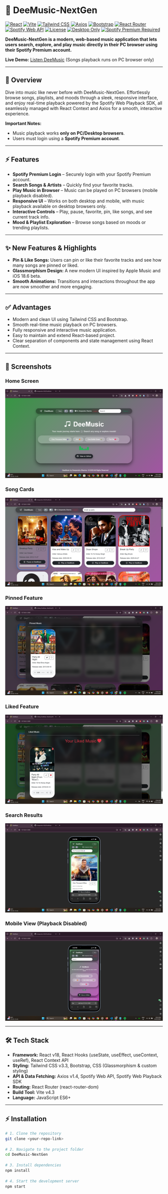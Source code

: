 # 🎵 DeeMusic-NextGen

[![React](https://img.shields.io/badge/React-v18-blue)](https://reactjs.org/) [![Vite](https://img.shields.io/badge/Vite-v4.3-purple)](https://vitejs.dev/) [![Tailwind CSS](https://img.shields.io/badge/TailwindCSS-v3.3-teal)](https://tailwindcss.com/) [![Axios](https://img.shields.io/badge/Axios-v1.4-orange)](https://axios-http.com/) [![Bootstrap](https://img.shields.io/badge/Bootstrap-v5-purple)](https://getbootstrap.com/) [![React Router](https://img.shields.io/badge/React_Router-v6-blue)](https://reactrouter.com/) [![Spotify Web API](https://img.shields.io/badge/Spotify_API-green)](https://developer.spotify.com/) [![License](https://img.shields.io/badge/License-MIT-green)](LICENSE) [![Desktop Only](https://img.shields.io/badge/Desktop%20Only-Yes-blue)](https://github.com/) [![Spotify Premium Required](https://img.shields.io/badge/Spotify%20Premium-Required-green)](https://www.spotify.com/premium/)

**DeeMusic-NextGen is a modern, web-based music application that lets users search, explore, and play music directly in their PC browser using their Spotify Premium account.**

**Live Demo:** [Listen DeeMusic](https://deemusic-online.netlify.app/) (Songs playback runs on PC browser only)

---

## 🌟 Overview

Dive into music like never before with DeeMusic-NextGen. Effortlessly browse songs, playlists, and moods through a sleek, responsive interface, and enjoy real-time playback powered by the Spotify Web Playback SDK, all seamlessly managed with React Context and Axios for a smooth, interactive experience. 

**Important Notes:**  
- Music playback works **only on PC/Desktop browsers**.  
- Users must login using a **Spotify Premium account**.  

---

## ⚡ Features

- **Spotify Premium Login** – Securely login with your Spotify Premium account.  
- **Search Songs & Artists** – Quickly find your favorite tracks.  
- **Play Music in Browser** – Music can be played on PC browsers (mobile playback disabled).  
- **Responsive UI** – Works on both desktop and mobile, with music playback available on desktop browsers only.  
- **Interactive Controls** – Play, pause, favorite, pin, like songs, and see current track info. 
- **Mood & Playlist Exploration** – Browse songs based on moods or trending playlists.  

---

## ✨ New Features & Highlights

- **Pin & Like Songs:** Users can pin or like their favorite tracks and see how many songs are pinned or liked.  
- **Glassmorphism Design:** A new modern UI inspired by Apple Music and iOS 18.6 beta.  
- **Smooth Animations:** Transitions and interactions throughout the app are now smoother and more engaging.  

---

## ✅ Advantages

- Modern and clean UI using Tailwind CSS and Bootstrap.  
- Smooth real-time music playback on PC browsers.  
- Fully responsive and interactive music application.  
- Easy to maintain and extend React-based project.  
- Clear separation of components and state management using React Context.  

---

## 📸 Screenshots

### Home Screen
![Home Screen](./screenshots/Screenshot-521.png)

### Song Cards
![Song Cards](./screenshots/Screenshot-520.png)

### Pinned Feature
![Pinned Feature](./screenshots/Screenshot-525.png)

### Liked Feature
![Liked Feature](./screenshots/Screenshot-526.png)

### Search Results
![Search Results](./screenshots/Screenshot-524.png)

### Mobile View (Playback Disabled)
![Mobile View](./screenshots/Screenshot-523.png)




---

## 🛠 Tech Stack

- **Framework:** React v18, React Hooks (useState, useEffect, useContext, useRef), React Context API  
- **Styling:** Tailwind CSS v3.3, Bootstrap, CSS (Glassmorphism & custom styling)  
- **API & Data Fetching:** Axios v1.4, Spotify Web API, Spotify Web Playback SDK  
- **Routing:** React Router (react-router-dom)  
- **Build Tool:** Vite v4.3  
- **Language:** JavaScript ES6+

---

## ⚡ Installation

```bash
# 1. Clone the repository
git clone <your-repo-link>

# 2. Navigate to the project folder
cd DeeMusic-NextGen

# 3. Install dependencies
npm install

# 4. Start the development server
npm start 
